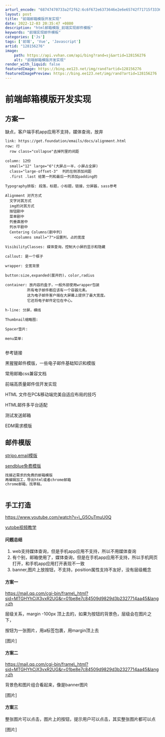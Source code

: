 ```yaml
---
arturl_encode: "68747470733a2f2f62:6c6f672e6373646e2e6e65742f71715f33363236323239352f:61727469636c652f64657461696c732f313238313536323736"
layout: post
title: "前端邮箱模版开发实现"
date: 2022-12-03 20:35:47 +0800
description: "html邮箱模版_前端实现邮件模板"
keywords: "前端实现邮件模板"
categories: ['Js']
tags: ['前端', 'Vue', 'Javascript']
artid: "128156276"
image:
    path: https://api.vvhan.com/api/bing?rand=sj&artid=128156276
    alt: "前端邮箱模版开发实现"
render_with_liquid: false
featuredImage: https://bing.ee123.net/img/rand?artid=128156276
featuredImagePreview: https://bing.ee123.net/img/rand?artid=128156276
---
```


# 前端邮箱模版开发实现

## 方案一

缺点，客户端手机app应用不支持，媒体查询，放弃

```shell
link: https://get.foundation/emails/docs/alignment.html
row: 行
  row class="collapse"去掉列里的间距

column: 12份
  small="12" large="6"(大屏占一半，小屏占全屏)
  class="large-offset-3"  列的左侧添加间距
  .first .last 给第一列和最后一列添加padding的

Typography排版: 段落，标题，小标题，链接，分屏器，sass参考

Alignment 对齐方式
  文字对其方式
  img的对其方式
  按钮剧中
  菜单剧中
  列垂直居中
  列水平剧中
  Centering Columns(剧中列)
    <columns small="7">设置列，占的宽度

VisibilityClasses: 媒体查询，控制大小屏的显示和隐藏

callout: 是一个框子

wrapper: 全宽背景

button:size,expanded(展开的)，color,radius

container: 放内容的盒子，一般外部使用wrapper包装
          所有电子邮件都应该有一个容器元素。
          这为电子邮件客户端在大屏幕上提供了最大宽度。
          它还将电子邮件定位在中心。

h-line: 分屏，横线

Thumbnail缩略图: 

Spacer垫片:

menu菜单:


```

参考链接
  
黑猩猩邮件模版，一些电子邮件基础知识和模版

常用邮箱css兼容文档

前端高质量邮件信开发实现

HTML 文件在PC&移动端完美自适应布局的技巧

HTML邮件多平台适配

测试发送邮箱

EDM需求模版

## 邮件模版

[stripo.email模版](https://stripo.email/templates/)

[sendblue免费模版](https://www.sendinblue.com/blog/free-responsive-email-templates/)

```powershell
找接近需求的免费的邮箱模版
再编辑加工，导出html或者chrome邮箱
chrome邮箱，找草稿，



```

## 手工打造

https://www.youtube.com/watch?v=\_G5OuTmuU0Q
  
[yutobe视频教学](https://www.youtube.com/watch?v=_G5OuTmuU0Q)

#### 问题总结

1. web支持媒体查询，但是手机app应用不支持，所以不用媒体查询
2. 有个别，邮箱使用了，媒体查询，但是在手机app应用不支持，所以手机网页打开，和手机app应用打开表现不一致
3. banner,图片上放按钮，不支持，position属性支持不友好，没有层级概念

#### 方案一

https://mail.qq.com/cgi-bin/frame\_html?sid=MTGHYhCjX3vxR2UG&r=01be8e7c84509d9829d3b2327714aa45&lang=zh
  
层级关系，margin -100px 顶上去的，如果为按钮的背景色，层级会在图片之下，
  
按钮为一张图片，用a标签包裹，用margin顶上去
  
[图片]

#### 方案二

https://mail.qq.com/cgi-bin/frame\_html?sid=MTGHYhCjX3vxR2UG&r=01be8e7c84509d9829d3b2327714aa45&lang=zh
  
背景色和图片组合看起来，像是banner图片
  
[图片]

#### 方案三

整张图片可以点击，图片上的按钮，提示用户可以点击，其实整张图片都可以点
  
[图片]